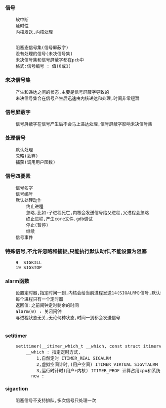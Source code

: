 ### 信号
<pre>
    软中断
    延时性
    内核发送,内核处理

</pre>

<pre>
    阻塞态信号集(信号屏蔽字)
    没有处理的信号(未决信号集)
    未决信号集和信号屏蔽字都在pcb中
    格式:信号编号 : 值(0或1)    
</pre>

### 未决信号集
<pre>
    产生和递达之间的状态,主要是信号屏蔽字导致的
    未决信号集合在信号产生后迅速由内核递达和处理,时间非常短暂
</pre>

### 信号屏蔽字
<pre>
    信号屏蔽字在信号产生后不会马上递达处理,信号屏蔽字影响未决信号集
</pre>

### 处理信号
<pre>
    默认处理
    忽略(丢弃)
    捕获(调用用户函数)
</pre>

### 信号四要素
<pre>
    信号名字
    信号编号
    默认处理动作
        终止进程
        忽略,比如:子进程死亡,内核会发送信号给父进程,父进程会忽略
        终止进程,产生core文件,gdb调试
        停止(暂停)
        继续
    信号事件
</pre>

### 特殊信号,不允许忽略和捕捉,只能执行默认动作,不能设置为阻塞
<pre>
    9  SIGKILL
    19 SIGSTOP
</pre>

### alarm函数
<pre>
    设置定时器,指定时间一到,内核会给当前进程发送14(SIGALRM)信号,默认动作终止
    每个进程只有一个定时器
    返回值:之前闹钟定时剩余的时间
    alarm(0) : 关闭闹钟
    与进程状态无关,无论何种状态,时间一到都会发送信号

</pre>


### setitimer
<pre>
    setitimer(__itimer_which_t __which, const struct itimerval *restrict __new, struct itimerval *restrict __old)
        __which : 指定定时方式,
            1,自然定时 ITIMER_REAL SIGALRM
            2,虚拟空间计时,(用户空间) ITIMER_VIRTUAL SIGVTALRM
            3,运行时计时(用户+内核) ITIMER_PROF 计算占用cpu和系统调用时间 SIGPROF
        __new :
</pre>


### sigaction
<pre>
    阻塞信号不支持排队,多次信号只处理一次
</pre>
